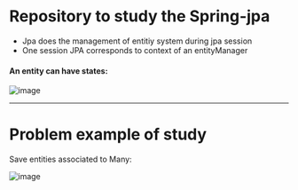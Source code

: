 # Repository to study the Spring-jpa

- Jpa does the management of entitiy system during jpa session
- One session JPA corresponds to context of an entityManager

#### An entity can have states:
![image](https://user-images.githubusercontent.com/104803451/194598344-c5e5503b-379a-40d2-ac0f-0873e5e62583.png)

---

# Problem example of study

Save entities associated to Many:

![image](https://user-images.githubusercontent.com/104803451/194599195-9cbd8ee7-9f4f-442e-9c98-1feb96e526c7.png)
